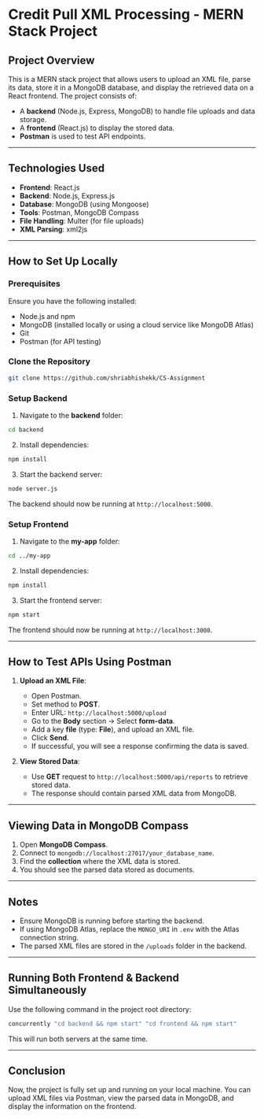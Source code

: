 # Credit Pull XML Processing - MERN Stack Project

## Project Overview
This is a MERN stack project that allows users to upload an XML file, parse its data, store it in a MongoDB database, and display the retrieved data on a React frontend. The project consists of:
- A **backend** (Node.js, Express, MongoDB) to handle file uploads and data storage.
- A **frontend** (React.js) to display the stored data.
- **Postman** is used to test API endpoints.

---

## Technologies Used
- **Frontend**: React.js
- **Backend**: Node.js, Express.js
- **Database**: MongoDB (using Mongoose)
- **Tools**: Postman, MongoDB Compass
- **File Handling**: Multer (for file uploads)
- **XML Parsing**: xml2js

---

## How to Set Up Locally
### Prerequisites
Ensure you have the following installed:
- Node.js and npm
- MongoDB (installed locally or using a cloud service like MongoDB Atlas)
- Git
- Postman (for API testing)

### Clone the Repository
```bash
git clone https://github.com/shriabhishekk/CS-Assignment
```

### Setup Backend
1. Navigate to the **backend** folder:
```bash
cd backend
```
2. Install dependencies:
```bash
npm install
```
3. Start the backend server:
```bash
node server.js
```
The backend should now be running at `http://localhost:5000`.

### Setup Frontend
1. Navigate to the **my-app** folder:
```bash
cd ../my-app
```
2. Install dependencies:
```bash
npm install
```
3. Start the frontend server:
```bash
npm start
```
The frontend should now be running at `http://localhost:3000`.

---

## How to Test APIs Using Postman
1. **Upload an XML File**:
   - Open Postman.
   - Set method to **POST**.
   - Enter URL: `http://localhost:5000/upload`
   - Go to the **Body** section → Select **form-data**.
   - Add a key **file** (type: **File**), and upload an XML file.
   - Click **Send**.
   - If successful, you will see a response confirming the data is saved.

2. **View Stored Data**:
   - Use **GET** request to `http://localhost:5000/api/reports` to retrieve stored data.
   - The response should contain parsed XML data from MongoDB.

---

## Viewing Data in MongoDB Compass
1. Open **MongoDB Compass**.
2. Connect to `mongodb://localhost:27017/your_database_name`.
3. Find the **collection** where the XML data is stored.
4. You should see the parsed data stored as documents.

---

## Notes
- Ensure MongoDB is running before starting the backend.
- If using MongoDB Atlas, replace the `MONGO_URI` in `.env` with the Atlas connection string.
- The parsed XML files are stored in the `/uploads` folder in the backend.

---

## Running Both Frontend & Backend Simultaneously
Use the following command in the project root directory:
```bash
concurrently "cd backend && npm start" "cd frontend && npm start"
```
This will run both servers at the same time.

---

## Conclusion
Now, the project is fully set up and running on your local machine. You can upload XML files via Postman, view the parsed data in MongoDB, and display the information on the frontend.
